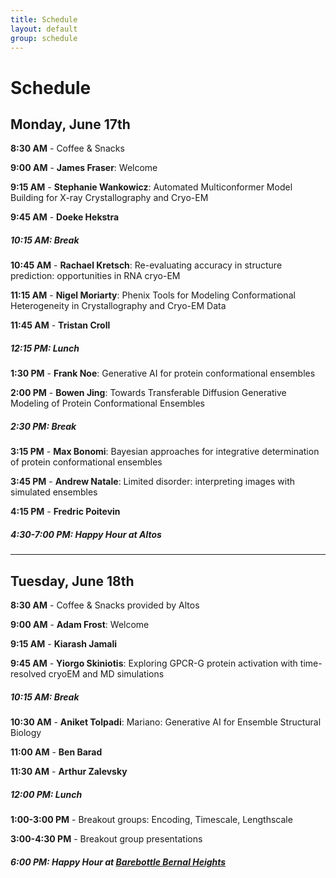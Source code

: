 ```yaml
---
title: Schedule  
layout: default  
group: schedule  
---
```


# Schedule

## Monday, June 17th

**8:30 AM** - Coffee & Snacks

**9:00 AM** - **James Fraser**: Welcome

**9:15 AM** - **Stephanie Wankowicz**: Automated Multiconformer Model Building for X-ray Crystallography and Cryo-EM

**9:45 AM** - **Doeke Hekstra**

##### 10:15 AM: Break

**10:45 AM** - **Rachael Kretsch**: Re-evaluating accuracy in structure prediction: opportunities in RNA cryo-EM

**11:15 AM** - **Nigel Moriarty**: Phenix Tools for Modeling Conformational Heterogeneity in Crystallography and Cryo-EM Data

**11:45 AM** - **Tristan Croll**

##### 12:15 PM: Lunch

**1:30 PM** - **Frank Noe**: Generative AI for protein conformational ensembles

**2:00 PM** - **Bowen Jing**: Towards Transferable Diffusion Generative Modeling of Protein Conformational Ensembles

##### 2:30 PM: Break

**3:15 PM** - **Max Bonomi**: Bayesian approaches for integrative determination of protein conformational ensembles

**3:45 PM** - **Andrew Natale**: Limited disorder: interpreting images with simulated ensembles

**4:15 PM** - **Fredric Poitevin**

##### 4:30-7:00 PM: Happy Hour at Altos

---

## Tuesday, June 18th

**8:30 AM** - Coffee & Snacks provided by Altos

**9:00 AM** - **Adam Frost**: Welcome

**9:15 AM** - **Kiarash Jamali**

**9:45 AM** - **Yiorgo Skiniotis**: Exploring GPCR-G protein activation with time-resolved cryoEM and MD simulations

##### 10:15 AM: Break

**10:30 AM** - **Aniket Tolpadi**: Mariano: Generative AI for Ensemble Structural Biology

**11:00 AM** - **Ben Barad**

**11:30 AM** - **Arthur Zalevsky**

##### 12:00 PM: Lunch

**1:00-3:00 PM** - Breakout groups: Encoding, Timescale, Lengthscale

**3:00-4:30 PM** - Breakout group presentations

##### 6:00 PM: Happy Hour at [Barebottle Bernal Heights](https://www.barebottle.com/bernal-heights-brewery-taproom)
```
